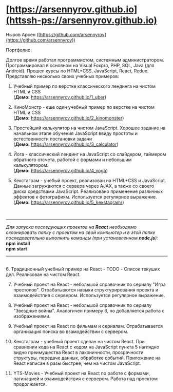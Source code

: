 # [https://arsennyrov.github.io](httssh-ps://arsennyrov.github.io)

Ныров Арсен ([https://github.com/arsennyrov](https://github.com/arsennyrov))

Портфолио:

Долгое время работал программистом, системным администратором.
Программировал в основном на Visual Foxpro, PHP, SQL, Java (для Android).
Прошел курсы по HTML+CSS, JavaScript, React, Redux.
Представляю несколько своих учебных примеров:

1. Учебный пример по верстке классического лендинга на чистом HTML и CSS
        <br>  (<b>Демо:</b> https://arsennyrov.github.io/1_uber)

2. КиноМонстр - еще один учебный пример по верстке на чистом HTML и CSS
        <br>  (<b>Демо:</b> https://arsennyrov.github.io/2_kinomonster)
3. Простейший калькулятор на чистом JavaScript.
   Хорошее задание на начальном этапе обучения JavaScript ввиду простоты и естественности постановки задачи
        <br>  (<b>Демо:</b> https://arsennyrov.github.io/3_calculator)
4. Йога - классический лендинг на JavaScript
   cо слайдером, таймером обратного отсчета,
   работой с формами и небольшим калькулятором.
          <br> (<b>Демо:</b> https://arsennyrov.github.io/4_yoga)

5. Кекстаграм - учебый проект, реализован на HTML+CSS и JavaScript.
   Данные загружаются с сервера через AJAX, а также со своего диска средствами JavaScript. Реализовано применение различных эффектов к фотографиям.
   Используется регулярное выражение.
           <br> (<b>Демо:</b> https://arsennyrov.github.io/5_kекstagram/)
<br>
<hr>
<i>             
Для запуска последующих проектов на <b>React</b> необходимо склонировать папку с проектом на свой компьютер 
и в этой папке последовательно выполнить команды (при установленном <b>node.js</b>): </i>
        <b> <br> npm install 
           <br> npm start 
        </b>
<hr>
<br>
6. Традиционный учебный пример на React - TODO - Список текуших дел.
   Реализован на чистом React.

7. Учебный проект на React - небольшой справочник по сериалу
   "Игра престолов". Отрабатывются навыки структурирования проекта и взаимодейстпия с сервером. Используется регулярное выражение.

8. Учебный проект на React - небольшой справочник по сериалу
   "Звездные войны". Аналогичен примеру 6, но добавляется работа с изображениями.

9. Учебный проект на React по фильмам и сериалам.
   Отрабатывается организация поиска во взамодействии с сервером.

10. Кекстаграм - учебный проект сделан на чистом React.
    При сравнении кода на React с кодом на JavaScript пункта 5 наглядно видно
    преимущества React в лаконичности, прозрачности структуры, передаче данных, обработке событий.
    Приложение на React написан в разы быстрее, чем на чистом JavaScript.

11. YTS-Movies - Учебный проект на React по работе с формами,
    пагинацией и взаимодействия с сервером. Работа над проектом продолжается.
